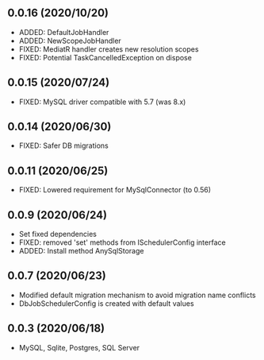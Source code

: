 ## 0.0.16 (2020/10/20)
* ADDED: DefaultJobHandler
* ADDED: NewScopeJobHandler
* FIXED: MediatR handler creates new resolution scopes
* FIXED: Potential TaskCancelledException on dispose

## 0.0.15 (2020/07/24)
* FIXED: MySQL driver compatible with 5.7 (was 8.x)

## 0.0.14 (2020/06/30)
* FIXED: Safer DB migrations

## 0.0.11 (2020/06/25)
* FIXED: Lowered requirement for MySqlConnector (to 0.56) 

## 0.0.9 (2020/06/24)
* Set fixed dependencies
* FIXED: removed 'set' methods from ISchedulerConfig interface
* ADDED: Install method AnySqlStorage

## 0.0.7 (2020/06/23)
* Modified default migration mechanism to avoid migration name conflicts
* DbJobSchedulerConfig is created with default values

## 0.0.3 (2020/06/18)
* MySQL, Sqlite, Postgres, SQL Server
